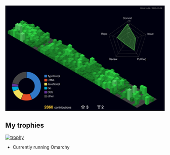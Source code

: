 ![contribGraph](./profile-3d-contrib/profile-night-green.svg)


## My trophies 
[![trophy](https://github-profile-trophy.vercel.app/?username=ardszsantos)](https://github.com/ryo-ma/github-profile-trophy)


- Currently running Omarchy

